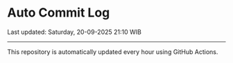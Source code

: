 # Auto Commit Log

Last updated: Saturday, 20-09-2025 21:10 WIB

---

This repository is automatically updated every hour using GitHub Actions.
